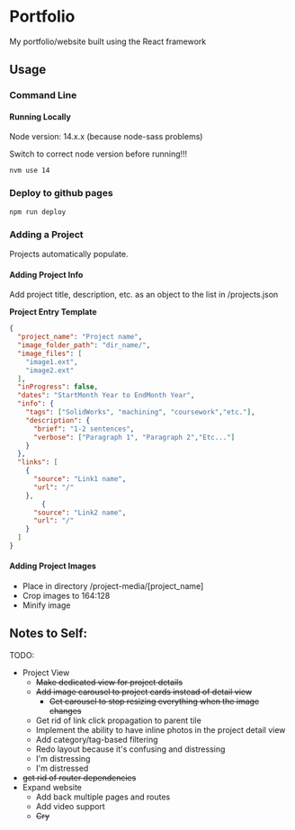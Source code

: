 # Portfolio

My portfolio/website built using the React framework

## Usage 

### Command Line

#### Running Locally

Node version: 14.x.x (because node-sass problems)

Switch to correct node version before running!!!

`nvm use 14`

### Deploy to github pages

`npm run deploy`

### Adding a Project
Projects automatically populate. 
#### Adding Project Info 

Add project title, description, etc. as an object to the list in /projects.json

**Project Entry Template**
``` json
{
  "project_name": "Project name",
  "image_folder_path": "dir_name/",
  "image_files": [
    "image1.ext",
    "image2.ext"
  ],
  "inProgress": false,
  "dates": "StartMonth Year to EndMonth Year",
  "info": {
    "tags": ["SolidWorks", "machining", "coursework","etc."],
    "description": {
      "brief": "1-2 sentences",
      "verbose": ["Paragraph 1", "Paragraph 2","Etc..."]
    }
  },
  "links": [
    {
      "source": "Link1 name",
      "url": "/"
    },
        {
      "source": "Link2 name",
      "url": "/"
    }
  ]
}
```

#### Adding Project Images
  - Place in directory /project-media/\[project_name]
  - Crop images to 164:128
  - Minify image

## Notes to Self:
TODO: 
- Project View
  - ~~Make dedicated view for project details~~
  - ~~Add image carousel to project cards instead of detail view~~
    - ~~Get carousel to stop resizing everything when the image changes~~
  - Get rid of link click propagation to parent tile
  - Implement the ability to have inline photos in the project detail view
  - Add category/tag-based filtering
  - Redo layout because it's confusing and distressing
  - I'm distressing
  - I'm distressed
- ~~get rid of router dependencies~~
- Expand website
  - Add back multiple pages and routes
  - Add video support
  - ~~Cry~~
